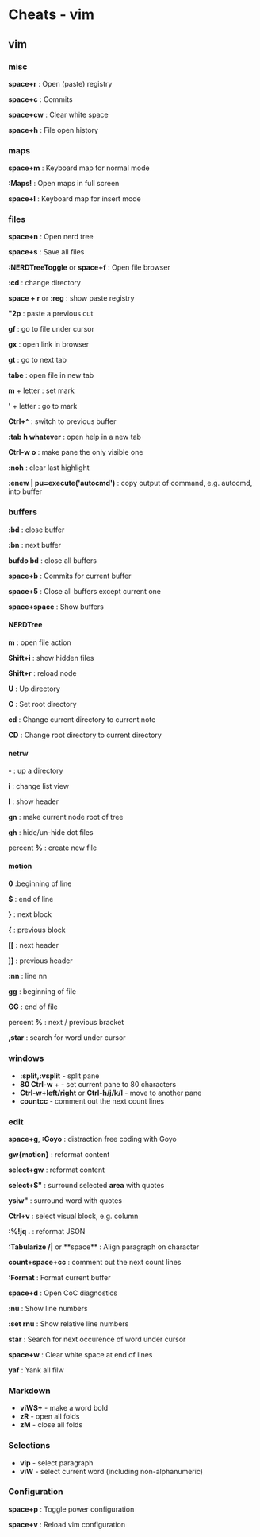# Cheats - vim

## vim

### misc

**space+r**
: Open (paste) registry

**space+c**
: Commits

**space+cw**
: Clear white space

**space+h**
: File open history

### maps

**space+m**
: Keyboard map for normal mode

**:Maps!**
: Open maps in full screen

**space+l**
: Keyboard map for insert mode

### files

**space+n**
: Open nerd tree 

**space+s**
: Save all files

**:NERDTreeToggle** or **space+f**
: Open file browser

**:cd**
: change directory

**space + r** or **:reg**
: show paste registry

**"2p**
: paste a previous cut

**gf**
: go to file under cursor

**gx**
: open link in browser

**gt**
: go to next tab

**tabe**
: open file in new tab

**m** + letter
: set mark

**'** + letter
: go to mark

**Ctrl+^**
: switch to previous buffer

**:tab h whatever**
: open help in a new tab

**Ctrl-w o**
: make pane the only visible one

**:noh**
: clear last highlight

**:enew | pu=execute('autocmd')**
: copy output of command, e.g. autocmd, into buffer

### buffers

**:bd**
: close buffer

**:bn**
: next buffer

**bufdo bd**
: close all buffers

**space+b**
: Commits for current buffer

**space+5**
: Close all buffers except current one

**space+space**
: Show buffers

#### NERDTree

**m**
: open file action

**Shift+i**
: show hidden files

**Shift+r**
: reload node

**U**
: Up directory

**C**
: Set root directory

**cd**
: Change current directory to current note

**CD**
: Change root directory to current directory

#### netrw

**-**
: up a directory

**i**
: change list view

**I**
: show header

**gn**
: make current node root of tree

**gh**
: hide/un-hide dot files

percent **%**
: create new file

#### motion

**0**
:beginning of line

**\$**
: end of line

**}**
: next block

**{**
: previous block

**[[**
: next header

**]]**
: previous header

**:nn**
: line nn

**gg**
: beginning of file

**GG**
: end of file

percent **%**
: next / previous bracket

**,star**
: search for word under cursor

### windows

- **:split,:vsplit** - split pane
- **80 Ctrl-w** + - set current pane to 80 characters
- **Ctrl-w+left/right** or **Ctrl-h/j/k/l** - move to another pane
- **count<leader>cc** - comment out the next count lines

### edit

**space+g**, **:Goyo**
: distraction free coding with Goyo

**gw{motion}**
: reformat content

**select+gw**
: reformat content

**select+S"**
: surround selected **area** with quotes

**ysiw"**
: surround word with quotes

**Ctrl+v**
: select visual block, e.g. column

**:%!jq .**
: reformat JSON

**:Tabularize /|** or \*\*space\*\*
: Align paragraph on character

**count+space+cc**
: comment out the next count lines

**:Format**
: Format current buffer

**space+d**
: Open CoC diagnostics

**:nu**
: Show line numbers

**:set rnu**
: Show relative line numbers

**star**
: Search for next occurence of word under cursor

**space+w**
: Clear white space at end of lines

**yaf**
: Yank all filw

### Markdown

- **viWS+** - make a word bold
- **zR** - open all folds
- **zM** - close all folds

### Selections

- **vip** - select paragraph
- **viW** - select current word (including non-alphanumeric)

### Configuration

**space+p**
: Toggle power configuration

**space+v**
: Reload vim configuration


